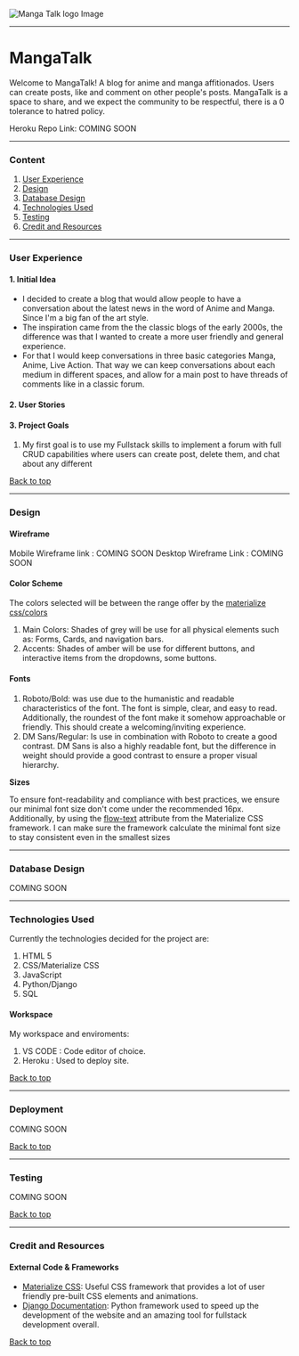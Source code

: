 ![Manga Talk logo Image]()

---
# MangaTalk

Welcome to MangaTalk! A blog for anime and manga affitionados. Users can create posts, like and comment on other people's posts. MangaTalk is a space to share, and we expect the community to be respectful, there is a 0 tolerance to hatred policy.

Heroku Repo Link: COMING SOON

--- 
### Content 

1. [User Experience](#user-experience)
2. [Design](#design)
3. [Database Design](#database-design)
4. [Technologies Used ](#technologies-used)
5. [Testing](#testing)
6. [Credit and Resources](#credit-and-resources)

---

### User Experience

#### 1. Initial Idea

- I decided to create a blog that would allow people to have a conversation about the latest news in the word of Anime and Manga. Since I'm a big fan of the art style.
- The inspiration came from the the classic blogs of the early 2000s, the difference was that I wanted to create a more user friendly and general experience.
- For that I would keep conversations in three basic categories Manga, Anime, Live Action. That way we can keep conversations about each medium in different spaces, and allow for a main post to have threads of comments like in a classic forum.


#### 2. User Stories 


#### 3. Project Goals

1. My first goal is to use my Fullstack skills to implement a forum with full CRUD capabilities where users can create post, delete them, and chat about any different 

[Back to top](#MangaTalk)

---
### Design

#### Wireframe

Mobile Wireframe link : COMING SOON
Desktop Wireframe Link : COMING SOON

#### Color Scheme 

The colors selected will be between the range offer by the [materialize css/colors](https://materializecss.com/color.html)

1. Main Colors: Shades of grey will be use for all physical elements such as: Forms, Cards, and navigation bars.
2. Accents: Shades of amber will be use for different buttons, and interactive items from the dropdowns, some buttons.

#### Fonts

1. Roboto/Bold: was use due to the humanistic and readable characteristics of the font. The font is simple, clear, and easy to read. Additionally, the roundest of the font make it somehow approachable or friendly. This should create a welcoming/inviting experience.
2. DM Sans/Regular: Is use in combination with Roboto to create a good contrast. DM Sans is also a highly readable font, but the difference in weight should provide a good contrast to ensure a proper visual hierarchy. 

**Sizes**

To ensure font-readability and compliance with best practices, we ensure our minimal font size don't come under the recommended 16px. Additionally, by using the [flow-text](https://materializecss.com/typography.html) attribute from the Materialize CSS framework. I can make sure the framework calculate the minimal font size to stay consistent even in the smallest sizes  

---
### Database Design

COMING SOON

---
### Technologies Used

Currently the technologies decided for the project are: 

1. HTML 5
2. CSS/Materialize CSS
3. JavaScript
4. Python/Django
5. SQL

#### Workspace 

My workspace and enviroments: 

1. VS CODE : Code editor of choice.
2. Heroku : Used to deploy site.

[Back to top](#MangaTalk)

---
### Deployment

COMING SOON

[Back to top](#MangaTalk)

---
### Testing

COMING SOON

[Back to top](#MangaTalk)

---
### Credit and Resources

#### External Code & Frameworks 

- [Materialize CSS](https://materializecss.com/): Useful CSS framework that provides a lot of user friendly pre-built CSS elements and animations.
- [Django Documentation](https://docs.djangoproject.com/en/5.0/): Python framework used to speed up the development of the website and an amazing tool for fullstack development overall. 

[Back to top](#MangaTalk)
